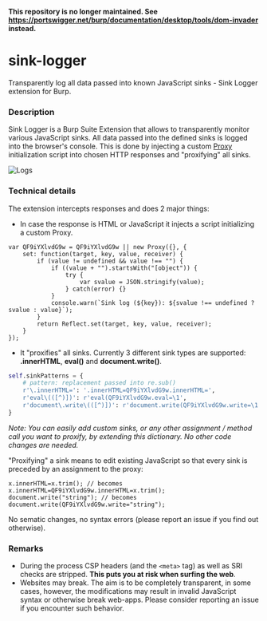 **This repository is no longer maintained. See https://portswigger.net/burp/documentation/desktop/tools/dom-invader instead.**

# sink-logger

Transparently log all data passed into known JavaScript sinks - Sink Logger extension for Burp.

### Description

Sink Logger is a Burp Suite Extension that allows to transparently monitor various JavaScript sinks. All data passed into the defined sinks is logged into the browser's console. This is done by injecting a custom [Proxy](https://developer.mozilla.org/en-US/docs/Web/JavaScript/Reference/Global_Objects/Proxy) initialization script into chosen HTTP responses and "proxifying" all sinks.

![Logs](sink-logger.png?raw=true "Sink Logger Filtered")

### Technical details

The extension intercepts responses and does 2 major things:

- In case the response is HTML or JavaScript it injects a script initializing a custom Proxy.
```JS
var QF9iYXlvdG9w = QF9iYXlvdG9w || new Proxy({}, {
    set: function(target, key, value, receiver) {
        if (value != undefined && value !== "") {
            if ((value + "").startsWith("[object")) {
                try {
                    var svalue = JSON.stringify(value);
                } catch(error) {}
            }
            console.warn(`Sink log (${key}): ${svalue !== undefined ? svalue : value}`);
        }
        return Reflect.set(target, key, value, receiver);
    }
});
```
- It "proxifies" all sinks. Currently 3 different sink types are supported: **.innerHTML**, **eval()** and **document.write()**.
```python
self.sinkPatterns = {
    # pattern: replacement passed into re.sub()
    r'\.innerHTML=': '.innerHTML=QF9iYXlvdG9w.innerHTML=',
    r'eval\(([^)])': r'eval(QF9iYXlvdG9w.eval=\1',
    r'document\.write\(([^)])': r'document.write(QF9iYXlvdG9w.write=\1'
}
```

*Note: You can easily add custom sinks, or any other assignment / method call you want to proxify, by extending this dictionary. No other code changes are needed.*

"Proxifying" a sink means to edit existing JavaScript so that every sink is preceded by an assignment to the proxy:

```JS
x.innerHTML=x.trim(); // becomes x.innerHTML=QF9iYXlvdG9w.innerHTML=x.trim();
document.write("string"); // becomes document.write(QF9iYXlvdG9w.write="string");
```

No sematic changes, no syntax errors (please report an issue if you find out otherwise).

### Remarks

- During the process CSP headers (and the `<meta>` tag) as well as SRI checks are stripped. **This puts you at risk when surfing the web**.
- Websites may break. The aim is to be completely transparent, in some cases, however, the modifications may result in invalid JavaScript syntax or otherwise break web-apps. Please consider reporting an issue if you encounter such behavior.
